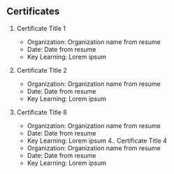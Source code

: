 ## Certificates
1. Certificate Title 1
   - Organization: Organization name from resume
   - Date: Date from resume
   - Key Learning: Lorem ipsum

2. Certificate Title 2
   - Organization: Organization name from resume
   - Date: Date from resume
   - Key Learning: Lorem ipsum
3. Certificate Title 8
   - Organization: Organization name from resume
   - Date: Date from resume
   - Key Learning: Lorem ipsum
4.. Certificate Title 4
   - Organization: Organization name from resume
   - Date: Date from resume
   - Key Learning: Lorem ipsum
